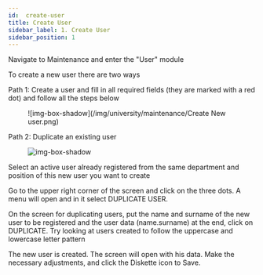 ```yaml
---
id:  create-user
title: Create User
sidebar_label: 1. Create User
sidebar_position: 1 
---
```


Navigate to Maintenance and enter the "User" module

To create a new user there are two ways

Path 1:
Create a user and fill in all required fields (they are marked with a red dot) and follow all the steps below

<figure>

![img-box-shadow](/img/university/maintenance/Create New user.png)
</figure>

Path 2: 
Duplicate an existing user

<figure>

![img-box-shadow](/img/university/maintenance/duplicate_user.png)
</figure>
Select an active user already registered from the same department and position of this new user you want to create

Go to the upper right corner of the screen and click on the three dots. A menu will open and in it select DUPLICATE USER.

On the screen for duplicating users, put the name and surname of the new user to be registered and the user data (name.surname)
at the end, click on DUPLICATE. Try looking at users created to follow the uppercase and lowercase letter pattern


The new user is created. The screen will open with his data. Make the necessary adjustments, and click the Diskette icon to Save.
